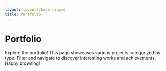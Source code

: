 ```yaml
---
layout: layouts/base.liquid
title: Portfolio
---
```


<!-- Page Title and Introduction -->
<h1>Portfolio</h1>
<p>Explore the portfolio! This page showcases various projects categorized by type. Filter and navigate to discover interesting works and achievements. Happy browsing!</p>

<!-- Container for filter buttons -->
<div id="portfolio-filters" class="portfolio-filters"></div>

<!-- Container for dynamically generated portfolio items -->
<div id="portfolio-container" class="portfolio-items"></div>

<!-- Container for pagination controls -->
<div id="pagination" class="pagination-controls"></div>

<!-- Including Contentful SDK for API interaction -->
<script
  src="https://cdn.jsdelivr.net/npm/contentful@7.0.5/dist/contentful.browser.min.js"
  charset="utf-8"
></script>

<script>
  // Space and access credentials for Contentful API
  const spaceId = '{{ contentful.spaceId }}';
  const accessToken = '{{ contentful.accessToken }}';

  // State variables to store fetched portfolio items and the currently selected type
  let portfolioItems = [];
  let filteredItems = [];
  let selectedType = 'All'; // Default to show all items

  /**
   * Fetches portfolio items from the Contentful API and initializes the page.
   */
  async function fetchPortfolioItems() {
    try {
      // Fetch portfolio entries from Contentful
      const response = await fetch(
        `https://cdn.contentful.com/spaces/${spaceId}/environments/master/entries?access_token=${accessToken}&content_type=portfolio`
      );
      const data = await response.json();

      // Transform API data into a simpler format for use on the page
      portfolioItems = data.items.map(item => ({
        title: item.fields.title,
        type: item.fields.type,
        imageUrl: `https:${item.fields.image.fields.file.url}`,
        description: item.fields.description,
        link: item.fields.link,
      }));

      // Initialize filtered items and render the page
      filteredItems = portfolioItems;
      renderFilters();
      renderPortfolioItems();
    } catch (error) {
      console.error('Error fetching portfolio items:', error);
    }
  }

  
  /**
   * Fetches portfolio entries from Contentful and initializes the page.
   */
  async function fetchPortfolioPreviews() {
    try {
      // Fetch portfolio entries from Contentful
      const response = await fetch(
        `https://cdn.contentful.com/spaces/${spaceId}/environments/master/entries?access_token=${accessToken}&content_type=portfolio`
      );
      const data = await response.json();

      // Transform API data
      portfolios = data.items.map(item => ({
        title: item.fields.title,
        type: item.fields.type,
        slug: item.fields.slug,
      }));

      // Initialize filters and render the page
      initializeFilters();
      applyFilters();
    } catch (error) {
      console.error('Error fetching portfolio previews:', error);
    }
  }

  /**
   * Renders the filter options based on portfolio item types.
   */
  function renderFilters() {
    const filterContainer = document.getElementById('portfolio-filters');

    // Extract unique types from portfolio items
    const types = ['All', ...new Set(portfolioItems.map(item => item.type))];

    // Render filter buttons
    types.forEach(type => {
      const button = document.createElement('button');
      button.textContent = type;
      button.classList.add('filter-button');
      if (type === selectedType) button.classList.add('active'); // Highlight selected filter

      button.addEventListener('click', () => {
        selectedType = type;
        filterPortfolioItems();
      });

      filterContainer.appendChild(button);
    });
  }

  /**
   * Filters portfolio items based on the selected type.
   */
  function filterPortfolioItems() {
    filteredItems = selectedType === 'All'
      ? portfolioItems
      : portfolioItems.filter(item => item.type === selectedType);

    renderPortfolioItems();
    updateActiveFilter();
  }

  /**
   * Updates the active filter button styling.
   */
  function updateActiveFilter() {
    const buttons = document.querySelectorAll('.filter-button');
    buttons.forEach(button => {
      button.classList.toggle('active', button.textContent === selectedType);
    });
  }

  /**
   * Renders the filtered portfolio items on the page.
   */
  function renderPortfolioItems() {
    const container = document.getElementById('portfolio-container');

    // Clear existing content
    container.innerHTML = '';

    // Render each filtered portfolio item
    filteredItems.forEach(item => {
      const itemElement = document.createElement('div');
      itemElement.classList.add('portfolio-item');
      itemElement.innerHTML = `
        <h3>${item.title}</h3>
        <p><strong>Type:</strong> ${item.type}</p>
        <p>${item.description}</p>
        <a href="/portfolioPost/?slug=${item.slug}">View Details</a>
      `;
      container.appendChild(itemElement);
    });
  }

  // Initialize the page once the DOM is fully loaded
  document.addEventListener('DOMContentLoaded', fetchPortfolioItems);
</script>
